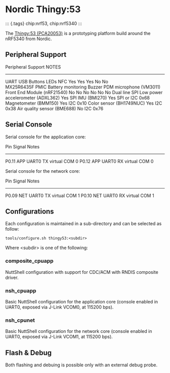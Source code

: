 Nordic Thingy:53
================

::: {.tags}
chip:nrf53, chip:nrf5340
:::

The [Thingy:53
(PCA20053)](https://www.nordicsemi.com/Products/Development-hardware/Nordic-Thingy-53)
is a prototyping platform build around the nRF5340 from Nordic.

Peripheral Support
------------------

  Peripheral                                                                                      Support             NOTES
  ----------------------------------------------------------------------------------------------- ------------------- -----------------
  UART USB Buttons LEDs NFC                                                                       Yes Yes Yes No No   
  MX25R6435F PMIC Battery monitoring Buzzer PDM microphone (VM3011) Front End Module (nRF21540)   No No No No No No   Dual line SPI
  Low power accelerometer (ADXL362)                                                               Yes                 SPI
  IMU (BMI270)                                                                                    Yes                 SPI or I2C 0x68
  Magnetometer (BMM150)                                                                           Yes                 I2C 0x10
  Color sensor (BH1749NUC)                                                                        Yes                 I2C 0x38
  Air quality sensor (BME688)                                                                     No                  I2C 0x76

Serial Console
--------------

Serial console for the application core:

  Pin     Signal         Notes
  ------- -------------- ---------------
  P0.11   APP UART0 TX   virtual COM 0
  P0.12   APP UART0 RX   virtual COM 0

Serial console for the network core:

  Pin     Signal         Notes
  ------- -------------- ---------------
  P0.09   NET UART0 TX   virtual COM 1
  P0.10   NET UART0 RX   virtual COM 1

Configurations
--------------

Each configuration is maintained in a sub-directory and can be selected
as follow:

    tools/configure.sh thingy53:<subdir>

Where \<subdir\> is one of the following:

### composite\_cpuapp

NuttShell configuration with support for CDC/ACM with RNDIS composite
driver.

### nsh\_cpuapp

Basic NuttShell configuration for the application core (console enabled
in UART0, exposed via J-Link VCOM0, at 115200 bps).

### nsh\_cpunet

Basic NuttShell configuration for the network core (console enabled in
UART0, exposed via J-Link VCOM1, at 115200 bps).

Flash & Debug
-------------

Both flashing and debuing is possible only with an external debug probe.
